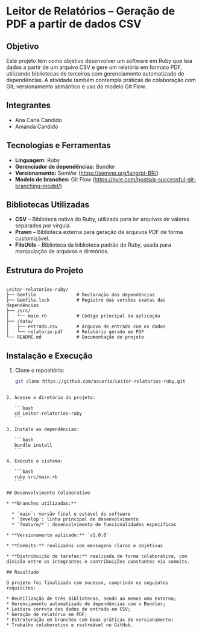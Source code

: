 
# Leitor de Relatórios – Geração de PDF a partir de dados CSV

## Objetivo
Este projeto tem como objetivo desenvolver um software em Ruby que leia dados a partir de um arquivo CSV e gere um relatório em formato PDF, utilizando bibliotecas de terceiros com gerenciamento automatizado de dependências. A atividade também contempla práticas de colaboração com Git, versionamento semântico e uso do modelo Git Flow.

## Integrantes
- Ana Carla Candido
- Amanda Candido

## Tecnologias e Ferramentas
- **Linguagem:** Ruby
- **Gerenciador de dependências:** Bundler
- **Versionamento:** SemVer (https://semver.org/lang/pt-BR/)
- **Modelo de branches:** Git Flow (https://nvie.com/posts/a-successful-git-branching-model/)

## Bibliotecas Utilizadas
- **CSV** – Biblioteca nativa do Ruby, utilizada para ler arquivos de valores separados por vírgula.
- **Prawn** – Biblioteca externa para geração de arquivos PDF de forma customizável.
- **FileUtils** – Biblioteca da biblioteca padrão do Ruby, usada para manipulação de arquivos e diretórios.

## Estrutura do Projeto

```

Leitor-relatorios-ruby/
├── Gemfile               # Declaração das dependências
├── Gemfile.lock          # Registro das versões exatas das dependências
├── /src/
│   └── main.rb           # Código principal da aplicação
├── /data/
│   ├── entrada.csv       # Arquivo de entrada com os dados
│   └── relatorio.pdf     # Relatório gerado em PDF
└── README.md             # Documentação do projeto

````

## Instalação e Execução

1. Clone o repositório:
   ```bash
   git clone https://github.com/usuario/Leitor-relatorios-ruby.git
````

2. Acesse o diretório do projeto:

   ```bash
   cd Leitor-relatorios-ruby
   ```

3. Instale as dependências:

   ```bash
   bundle install
   ```

4. Execute o sistema:

   ```bash
   ruby src/main.rb
   ```

## Desenvolvimento Colaborativo

* **Branches utilizadas:**

  * `main`: versão final e estável do software
  * `develop`: linha principal de desenvolvimento
  * `feature/*`: desenvolvimento de funcionalidades específicas

* **Versionamento aplicado:** `v1.0.0`

* **Commits:** realizados com mensagens claras e objetivas

* **Distribuição de tarefas:** realizada de forma colaborativa, com divisão entre os integrantes e contribuições constantes via commits.

## Resultado

O projeto foi finalizado com sucesso, cumprindo os seguintes requisitos:

* Reutilização de três bibliotecas, sendo ao menos uma externa;
* Gerenciamento automatizado de dependências com o Bundler;
* Leitura correta dos dados de entrada em CSV;
* Geração de relatório em PDF;
* Estruturação em branches com boas práticas de versionamento;
* Trabalho colaborativo e rastreável no GitHub.


